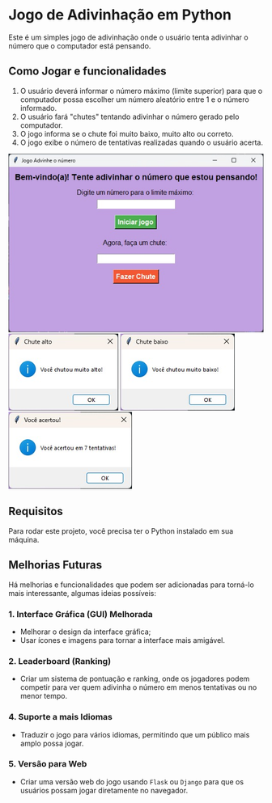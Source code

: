 # Jogo de Adivinhação em Python

Este é um simples jogo de adivinhação onde o usuário tenta adivinhar o número que o computador está pensando.

## Como Jogar e funcionalidades

1. O usuário deverá informar o número máximo (limite superior) para que o computador possa escolher um número aleatório entre 1 e o número informado.
2. O usuário fará "chutes" tentando adivinhar o número gerado pelo computador.
3. O jogo informa se o chute foi muito baixo, muito alto ou correto.
4. O jogo exibe o número de tentativas realizadas quando o usuário acerta.

![Telas inicial](https://github.com/BrunaRch/adivinha_numero/blob/main/imagens/tela_principal_do_jogo.jpeg)<br>
![Telas do chute baixo](https://github.com/BrunaRch/adivinha_numero/blob/main/imagens/teala_chutealto.jpeg)
![Telas do chute alto](https://github.com/BrunaRch/adivinha_numero/blob/main/imagens/tela_chutebaixo.jpeg)
![Telas do total das tentativas](https://github.com/BrunaRch/adivinha_numero/blob/main/imagens/tela_tentativas.jpeg)

## Requisitos

Para rodar este projeto, você precisa ter o Python instalado em sua máquina.

<!--## Como rodar o jogo

1. Clone este repositório para o seu computador.
2. Abra o terminal ou prompt de comando na pasta onde o arquivo está localizado.
3. Execute o seguinte comando: -->

## Melhorias Futuras

Há melhorias e funcionalidades que podem ser adicionadas para torná-lo mais interessante, algumas ideias possíveis:
   
### 1. **Interface Gráfica (GUI) Melhorada**
   - Melhorar o design da interface gráfica;
   - Usar ícones e imagens para tornar a interface mais amigável.

### 2. **Leaderboard (Ranking)**
   - Criar um sistema de pontuação e ranking, onde os jogadores podem competir para ver quem adivinha o número em menos tentativas ou no menor tempo.
   
### 4. **Suporte a mais Idiomas**
   - Traduzir o jogo para vários idiomas, permitindo que um público mais amplo possa jogar.

### 5. **Versão para Web**
   - Criar uma versão web do jogo usando `Flask` ou `Django` para que os usuários possam jogar diretamente no navegador.

